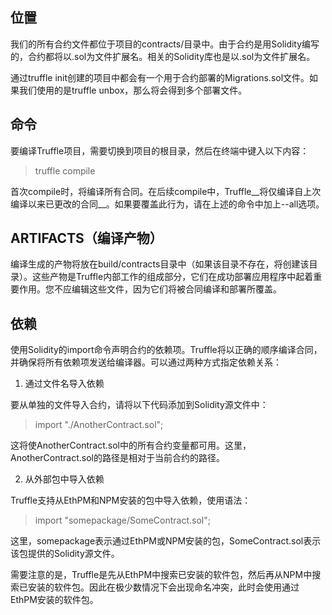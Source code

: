 ## 位置

我们的所有合约文件都位于项目的contracts/目录中。由于合约是用Solidity编写的，合约都将以.sol为文件扩展名。相关的Solidity库也是以.sol为文件扩展名。

通过truffle init创建的项目中都会有一个用于合约部署的Migrations.sol文件。如果我们使用的是truffle unbox，那么将会得到多个部署文件。

## 命令

要编译Truffle项目，需要切换到项目的根目录，然后在终端中键入以下内容：

> truffle compile

首次compile时，将编译所有合同。在后续compile中，Truffle__将仅编译自上次编译以来已更改的合同__。如果要覆盖此行为，请在上述的命令中加上--all选项。


## ARTIFACTS（编译产物）

编译生成的产物将放在build/contracts目录中（如果该目录不存在，将创建该目录）。这些产物是Truffle内部工作的组成部分，它们在成功部署应用程序中起着重要作用。您不应编辑这些文件，因为它们将被合同编译和部署所覆盖。

## 依赖

使用Solidity的import命令声明合约的依赖项。Truffle将以正确的顺序编译合同，并确保将所有依赖项发送给编译器。可以通过两种方式指定依赖关系：

1. 通过文件名导入依赖

要从单独的文件导入合约，请将以下代码添加到Solidity源文件中：

> import "./AnotherContract.sol";

这将使AnotherContract.sol中的所有合约变量都可用。这里，AnotherContract.sol的路径是相对于当前合约的路径。

2. 从外部包中导入依赖

Truffle支持从EthPM和NPM安装的包中导入依赖，使用语法：

> import "somepackage/SomeContract.sol";

这里，somepackage表示通过EthPM或NPM安装的包，SomeContract.sol表示该包提供的Solidity源文件。

需要注意的是，Truffle是先从EthPM中搜索已安装的软件包，然后再从NPM中搜索已安装的软件包。因此在极少数情况下会出现命名冲突，此时会使用通过EthPM安装的软件包。

